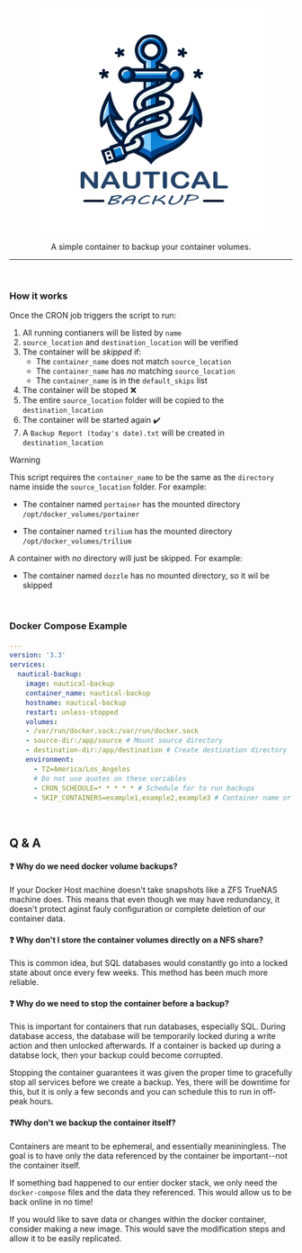 <div align="center">
    <img width="400" alt="Logo" src="./media/Logo-transparent.png"/>
    
A simple container to backup your container volumes.

---
<br>
    
</div>

### How it works
Once the CRON job triggers the script to run:

1. All running contianers will be listed by `name`
1. `source_location` and `destination_location` will be verified
1. The container will be *skipped* if:
    * The `container_name` does not match `source_location`
    * The `container_name` has *no* matching `source_location`
    * The `container_name` is in the `default_skips` list
1. The container will be stoped ❌
1. The entire `source_location` folder will be copied to the `destination_location`
1. The container will be started again ✔️
1. A `Backup Report (today's date).txt` will be created in `destination_location`

> [!WARNING]
> This script requires the `container_name` to be the same as the `directory` name inside the `source_location` folder.
>    For example: 
>    
>    * The container named `portainer` has the mounted directory `/opt/docker_volumes/portainer`
>    
>    * The container named `trilium` has the mounted directory `/opt/docker_volumes/trilium`
>
>    A container with *no* directory will just be skipped. For example:
>
>    * The container named `dozzle` has no mounted directory, so it wil be skipped


<br>

### Docker Compose Example
```yaml
---
version: '3.3'
services:
  nautical-backup:
    image: nautical-backup
    container_name: nautical-backup
    hostname: nautical-backup
    restart: unless-stopped
    volumes:
    - /var/run/docker.sock:/var/run/docker.sock
    - source-dir:/app/source # Mount source directory
    - destination-dir:/app/destination # Create destination directory
    environment:
      - TZ=America/Los_Angeles
      # Do not use quotes on these variables
      - CRON_SCHEDULE=* * * * * # Schedule for to run backups
      - SKIP_CONTAINERS=example1,example2,example3 # Container name or IDs to skip
```

<br>

## Q & A

####  ❓ Why do we need docker volume backups?
If your Docker Host machine doesn't take snapshots like a ZFS TrueNAS machine does. This means that even though we may have redundancy, it doesn't protect aginst fauly configuration or complete deletion of our container data.

#### ❓ Why don't I store the container volumes directly on a NFS share?
This is common idea, but SQL databases would constantly go into a locked state about once every few weeks.
This method has been much more reliable.

#### ❓ Why do we need to stop the container before a backup?
This is important for containers that run databases, especially SQL. During database access, the database will be temporarily locked during a write action and then unlocked afterwards. If a container is backed up during a databse lock, then your backup could become corrupted.

Stopping the container guarantees it was given the proper time to gracefully stop all services before we create a backup. Yes, there will be downtime for this, but it is only a few seconds and you can schedule this to run in off-peak hours.

#### ❓Why don't we backup the container itself?
Containers are meant to be ephemeral, and essentially meaniningless. The goal is to have only the data referenced by the container be important--not the container itself.

If something bad happened to our entier docker stack, we only need the `docker-compose` files and the data they referenced. This would allow us to be back online in no time!

If you would like to save data or changes within the docker container, consider making a new image. This would save the modification steps and allow it to be easily replicated.

